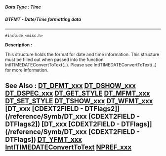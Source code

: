 ##### Data Type : Time
##### DTFMT - Date/Time formatting data
---
```
#include <misc.h>
```
**Description :**

This structure holds the format for date and time information.  This structure 
must be filled out when passed into the function 
IntlTIMEDATEConvertToText(..).  Please see IntlTIMEDATEConvertToText(..) for 
more information.

**See Also :**
[DT_DFMT_xxx](/reference/Symb/DT_DFMT_xxx)
[DT_DSHOW_xxx](/reference/Symb/DT_DSHOW_xxx)
[DT_DSPEC_xxx](/reference/Symb/DT_DSPEC_xxx)
[DT_GET_STYLE](/reference/Func/DT_GET_STYLE)
[DT_MFMT_xxx](/reference/Symb/DT_MFMT_xxx)
[DT_SET_STYLE](/reference/Func/DT_SET_STYLE)
[DT_TSHOW_xxx](/reference/Symb/DT_TSHOW_xxx)
[DT_WFMT_xxx](/reference/Symb/DT_WFMT_xxx)
[DT_xxx [CDEXT2FIELD - DTFlags2]](/reference/Symb/DT_xxx [CDEXT2FIELD - DTFlags2])
[DT_xxx [CDEXT2FIELD - DTFlags]](/reference/Symb/DT_xxx [CDEXT2FIELD - DTFlags])
[DT_YFMT_xxx](/reference/Symb/DT_YFMT_xxx)
[IntlTIMEDATEConvertToText](/reference/Func/IntlTIMEDATEConvertToText)
[NPREF_xxx](/reference/Symb/NPREF_xxx)
---
